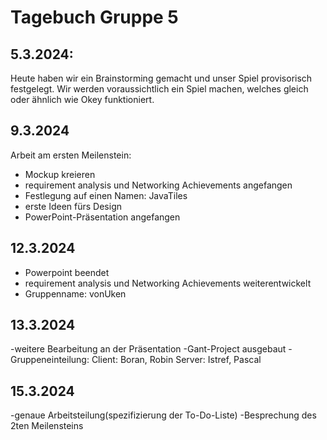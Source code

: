 # Tagebuch Gruppe 5
## 5.3.2024:
Heute haben wir ein Brainstorming gemacht und unser Spiel provisorisch festgelegt.
Wir werden voraussichtlich ein Spiel machen, welches gleich oder ähnlich wie Okey funktioniert. 
## 9.3.2024
Arbeit am ersten Meilenstein:
- Mockup kreieren
- requirement analysis und Networking Achievements angefangen
- Festlegung auf einen Namen: JavaTiles
- erste Ideen fürs Design
- PowerPoint-Präsentation angefangen
## 12.3.2024
- Powerpoint beendet
- requirement analysis und Networking Achievements weiterentwickelt
- Gruppenname: vonUken
## 13.3.2024
-weitere Bearbeitung an der Präsentation
-Gant-Project ausgebaut
-Gruppeneinteilung: Client: Boran, Robin Server: Istref, Pascal

## 15.3.2024
-genaue Arbeitsteilung(spezifizierung der To-Do-Liste)
-Besprechung des 2ten Meilensteins

